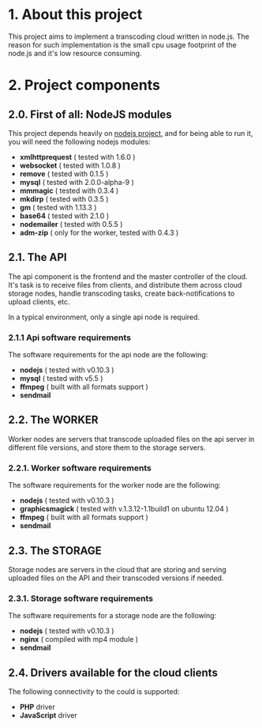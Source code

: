 <h1>1. About this project</h1>
<p>This project aims to implement a transcoding cloud written in node.js. The reason
   for such implementation is the small cpu usage footprint of the node.js and it's low
   resource consuming.
</p>
<h1>2. Project components</h1>

<h2>2.0. First of all: NodeJS modules</h2>
<p>This project depends heavily on <a href="http://nodejs.org">nodejs project</a>, and for being able to run it, you will need
   the following nodejs modules:
</p>
<p>
   <ul>
        <li><b>xmlhttprequest</b> ( tested with 1.6.0 )</li>
        <li><b>websocket</b> ( tested with 1.0.8 )</li>
        <li><b>remove</b> ( tested with 0.1.5 )</li>
        <li><b>mysql</b> ( tested with 2.0.0-alpha-9 )</li>
        <li><b>mmmagic</b> ( tested with 0.3.4 )</li>
        <li><b>mkdirp</b> ( tested with 0.3.5 )</li>
        <li><b>gm</b> ( tested with 1.13.3 )</li>
        <li><b>base64</b> ( tested with 2.1.0 )</li>
        <li><b>nodemailer</b> ( tested with 0.5.5 )</li>
        <li><b>adm-zip</b> ( only for the worker, tested with 0.4.3 )</li>
   </ul>
</p>

<h2>2.1. The API</h2>
<p>The api component is the frontend and the master controller of the cloud. It's task
   is to receive files from clients, and distribute them across cloud storage nodes,
   handle transcoding tasks, create back-notifications to upload clients, etc.
</p>
<p>In a typical environment, only a single api node is required.</p>

<h3>2.1.1 Api software requirements</h3>
<p>The software requirements for the api node are the following:</p>
<ul>
    <li><b>nodejs</b> ( tested with v0.10.3 )</li>
    <li><b>mysql</b> ( tested with v5.5 )</li>
    <li><b>ffmpeg</b> ( built with all formats support )</li>
    <li><b>sendmail</b></li>
</ul>

<h2>2.2. The WORKER</h2>
<p>Worker nodes are servers that transcode uploaded files on the api server in different
   file versions, and store them to the storage servers.
</p>

<h3>2.2.1. Worker software requirements</h3>
<p>The software requirements for the worker node are the following:</p>
<ul>
    <li><b>nodejs</b> ( tested with v0.10.3 )</li>
    <li><b>graphicsmagick</b> ( tested with v.1.3.12-1.1build1 on ubuntu 12.04 )</li>
    <li><b>ffmpeg</b> ( built with all formats support )</li> 
    <li><b>sendmail</b></li>
</ul>

<h2>2.3. The STORAGE</h2>
<p>Storage nodes are servers in the cloud that are storing and serving uploaded files
   on the API and their transcoded versions if needed.
</p>

<h3>2.3.1. Storage software requirements</h3>
<p>The software requirements for a storage node are the following:</p>
<ul>
    <li><b>nodejs</b> ( tested with v0.10.3 )</li>
    <li><b>nginx</b> ( compiled with mp4 module )</li>
    <li><b>sendmail</b></li>
</ul>

<h2>2.4. Drivers available for the cloud clients</h2>
<p>The following connectivity to the could is supported:</p>
<ul>
    <li><b>PHP</b> driver</li>
    <li><b>JavaScript</b> driver</li>
</ul>